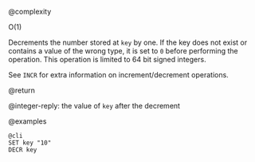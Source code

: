 @complexity

O(1)


Decrements the number stored at `key` by one.
If the key does not exist or contains a value of the wrong type, it is set to
`0` before performing the operation. This operation is limited to 64 bit signed
integers.

See `INCR` for extra information on increment/decrement operations.

@return

@integer-reply: the value of `key` after the decrement

@examples

    @cli
    SET key "10"
    DECR key

